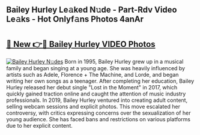 ## Bailey Hurley Le𝚊ked N𝚞de - Part-Rdv Video Le𝚊ks - Hot Onlyf𝚊ns Photos 4anAr

# <h2><a href="http://ab11085.deff.icu/?id=Bailey+Hurley">🔗 New 👉🔴 Bailey Hurley VIDEO Photos</a></h2>

[![Bailey Hurley N𝚞des](https://i.imgur.com/rIISA9y.gif)](http://ab11085.deff.icu/?id=Bailey+Hurley)
Born in 1995, Bailey Hurley grew up in a musical family and began singing at a young age. She was heavily influenced by artists such as Adele, Florence + The Machine, and Lorde, and began writing her own songs as a teenager. After completing her education, Bailey Hurley released her debut single "Lost in the Moment" in 2017, which quickly gained traction online and caught the attention of music industry professionals. In 2019, Bailey Hurley ventured into creating adult content, selling webcam sessions and explicit photos. This move escalated her controversy, with critics expressing concerns over the sexualization of her young audience. She has faced bans and restrictions on various platforms due to her explicit content.
